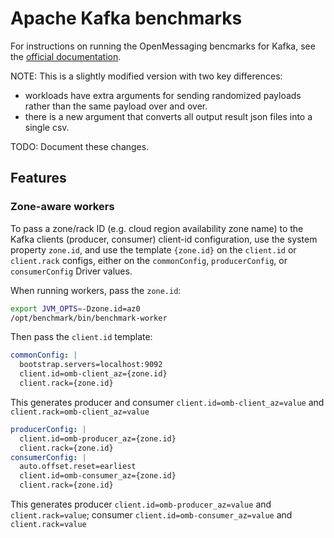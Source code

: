 # Apache Kafka benchmarks

For instructions on running the OpenMessaging bencmarks for Kafka, see the [official documentation](http://openmessaging.cloud/docs/benchmarks/kafka).

NOTE: This is a slightly modified version with two key differences:

- workloads have extra arguments for sending randomized payloads rather than the same payload over and over.
- there is a new argument that converts all output result json files into a single csv.

TODO: Document these changes.

## Features

### Zone-aware workers

To pass a zone/rack ID (e.g. cloud region availability zone name) to the Kafka clients (producer, consumer) client-id configuration, use the system property `zone.id`, and use the template `{zone.id}` on the `client.id` or `client.rack` configs, either on the `commonConfig`, `producerConfig`, or `consumerConfig` Driver values.

When running workers, pass the `zone.id`:

```bash
export JVM_OPTS=-Dzone.id=az0
/opt/benchmark/bin/benchmark-worker
```

Then pass the `client.id` template:

```yaml
commonConfig: |
  bootstrap.servers=localhost:9092
  client.id=omb-client_az={zone.id}
  client.rack={zone.id}
```

This generates producer and consumer `client.id=omb-client_az=value` and `client.rack=omb-client_az=value`

```yaml
producerConfig: |
  client.id=omb-producer_az={zone.id}
  client.rack={zone.id}
consumerConfig: |
  auto.offset.reset=earliest
  client.id=omb-consumer_az={zone.id}
  client.rack={zone.id}
```

This generates producer `client.id=omb-producer_az=value` and `client.rack=value`; consumer `client.id=omb-consumer_az=value` and `client.rack=value`
